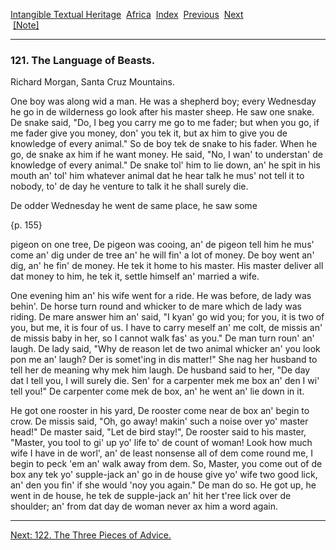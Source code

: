 [Intangible Textual Heritage](../../index)  [Africa](../index) 
[Index](index)  [Previous](jas120)  [Next](jas122)   
 [\[Note\]](jas121n)

------------------------------------------------------------------------

### 121. The Language of Beasts.

Richard Morgan, Santa Cruz Mountains.

One boy was along wid a man. He was a shepherd boy; every Wednesday he
go in de wilderness go look after his master sheep. He saw one snake. De
snake said, "Do, I beg you carry me go to me fader; but when you go, if
me fader give you money, don' you tek it, but ax him to give you de
knowledge of every animal." So de boy tek de snake to his fader. When he
go, de snake ax him if he want money. He said, "No, I wan' to understan'
de knowledge of every animal." De snake tol' him to lie down, an' he
spit in his mouth an' tol' him whatever animal dat he hear talk he mus'
not tell it to nobody, to' de day he venture to talk it he shall surely
die.

De odder Wednesday he went de same place, he saw some

{p. 155}

pigeon on one tree, De pigeon was cooing, an' de pigeon tell him he mus'
come an' dig under de tree an' he will fin' a lot of money. De boy went
an' dig, an' he fin' de money. He tek it home to his master. His master
deliver all dat money to him, he tek it, settle himself an' married a
wife.

One evening him an' his wife went for a ride. He was before, de lady was
behin'. De horse turn round and whicker to de mare which de lady was
riding. De mare answer him an' said, "I kyan' go wid you; for you, it is
two of you, but me, it is four of us. I have to carry meself an' me
colt, de missis an' de missis baby in her, so I cannot walk fas' as
you." De man turn roun' an' laugh. De lady said, "Why de reason let de
two animal whicker an' you look pon me an' laugh? Der is somet'ing in
dis matter!" She nag her husband to tell her de meaning why mek him
laugh. De husband said to her, "De day dat I tell you, I will surely
die. Sen' for a carpenter mek me box an' den I wi' tell you!" De
carpenter come mek de box, an' he went an' lie down in it.

He got one rooster in his yard, De rooster come near de box an' begin to
crow. De missis said, "Oh, go away! makin' such a noise over yo' master
head!" De master said, "Let de bird stay!", De rooster said to his
master, "Master, you tool to gi' up yo' life to' de count of woman! Look
how much wife I have in de worl', an' de least nonsense all of dem come
round me, I begin to peck 'em an' walk away from dem. So, Master, you
come out of de box any tek yo' supple-jack an' go in de house give yo'
wife two good lick, an' den you fin' if she would 'noy you again." De
man do so. He got up, he went in de house, he tek de supple-jack an' hit
her t'ree lick over de shoulder; an' from dat day de woman never ax him
a word again.

------------------------------------------------------------------------

[Next: 122. The Three Pieces of Advice.](jas122)
